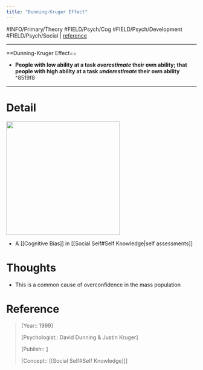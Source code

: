 ```yaml
---
title: "Dunning-Kruger Effect"
---
```



#INFO/Primary/Theory #FIELD/Psych/Cog #FIELD/Psych/Development #FIELD/Psych/Social  | [reference](https://en.wikipedia.org/wiki/Dunning%E2%80%93Kruger_effect)

---

==Dunning-Kruger Effect==

- **People with low ability at a task *overestimate* their own ability; that people with high ability at a task *underestimate* their own ability** ^8519f8

---

# Detail

<img src="https://upload.wikimedia.org/wikipedia/commons/4/46/Dunning%E2%80%93Kruger_Effect_01.svg" width="300">

- A [[Cognitive Bias]] in [[Social Self#Self Knowledge|self assessments]]

# Thoughts

- This is a common cause of overconfidence in the mass population

# Reference

> [Year:: 1999]
>
> [Psychologist:: David Dunning & Justin Kruger]
>
> [Publish:: ]
>
> [Concept:: [[Social Self#Self Knowledge]]]

